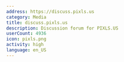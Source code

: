 ```yaml
---
address: https://discuss.pixls.us
category: Media
title: discuss.pixls.us
description: Discussion forum for PIXLS.US
userCount: 4936
icon: pixls.png
activity: high
language: en_US
---
```

